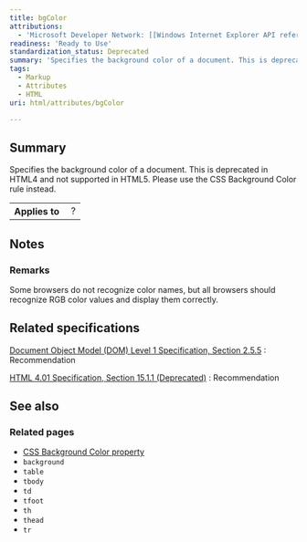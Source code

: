```yaml
---
title: bgColor
attributions:
  - 'Microsoft Developer Network: [[Windows Internet Explorer API reference](http://msdn.microsoft.com/en-us/library/ie/hh828809%28v=vs.85%29.aspx) Article]'
readiness: 'Ready to Use'
standardization_status: Deprecated
summary: 'Specifies the background color of a document. This is deprecated in HTML4 and not supported in HTML5. Please use the CSS Background Color rule instead.'
tags:
  - Markup
  - Attributes
  - HTML
uri: html/attributes/bgColor

---
```

## <span>Summary</span>

Specifies the background color of a document. This is deprecated in HTML4 and not supported in HTML5. Please use the CSS Background Color rule instead.

<table class="wikitable">
<tr>
<th>
Applies to

</th>
<td>
 ?

</td>
</tr>
</table>

## <span>Notes</span>

### <span>Remarks</span>

Some browsers do not recognize color names, but all browsers should recognize RGB color values and display them correctly.

## <span>Related specifications</span>

[Document Object Model (DOM) Level 1 Specification, Section 2.5.5](http://www.w3.org/TR/REC-DOM-Level-1/)
:   Recommendation

[HTML 4.01 Specification, Section 15.1.1 (Deprecated)](http://www.w3.org/TR/html401/)
:   Recommendation

## <span>See also</span>

### <span>Related pages</span>

-   [CSS Background Color property](/css/properties/background-color)
-   `background`
-   `table`
-   `tbody`
-   `td`
-   `tfoot`
-   `th`
-   `thead`
-   `tr`
